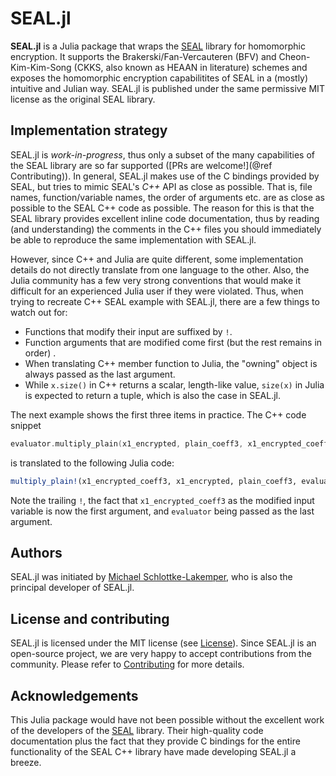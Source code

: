 # SEAL.jl

**SEAL.jl** is a Julia package that wraps the
[SEAL](https://github.com/microsoft/SEAL) library for homomorphic encryption. It
supports the Brakerski/Fan-Vercauteren (BFV) and Cheon-Kim-Kim-Song (CKKS, also
known as HEAAN in literature) schemes and exposes the homomorphic encryption
capabilitites of SEAL in a (mostly) intuitive and Julian way. SEAL.jl is
published under the same permissive MIT license as the original SEAL library.


## Implementation strategy

SEAL.jl is *work-in-progress*, thus only a subset of the many capabilities of
the SEAL library are so far supported ([PRs are welcome!](@ref Contributing)). In
general, SEAL.jl makes use of the C bindings provided by SEAL, but tries to
mimic SEAL's *C++* API as close as possible. That is, file names,
function/variable names, the order of arguments etc. are as close as
possible to the SEAL C++ code as possible. The reason for this is that the SEAL
library provides excellent inline code documentation, thus by reading (and
understanding) the comments in the C++ files you should immediately be able to
reproduce the same implementation with SEAL.jl.

However, since C++ and Julia are quite different, some implementation details do
not directly translate from one language to the other. Also, the Julia community
has a few very strong conventions that would make it difficult for an
experienced Julia user if they were violated. Thus, when trying to recreate C++
SEAL example with SEAL.jl, there are a few things to watch out for:

* Functions that modify their input are suffixed by `!`.
* Function arguments that are modified come first (but the rest remains in
  order) .
* When translating C++ member function to Julia, the "owning" object is always
  passed as the last argument.
* While `x.size()` in C++ returns a scalar, length-like value, `size(x)` in
  Julia is expected to return a tuple, which is also the case in SEAL.jl.

The next example shows the first three items in practice. The C++ code
snippet
```c++
evaluator.multiply_plain(x1_encrypted, plain_coeff3, x1_encrypted_coeff3);
```
is translated to the following Julia code:
```julia
multiply_plain!(x1_encrypted_coeff3, x1_encrypted, plain_coeff3, evaluator)
```
Note the trailing `!`, the fact that `x1_encrypted_coeff3` as the modified input
variable is now the first argument, and `evaluator` being passed as the last
argument.


## Authors
SEAL.jl was initiated by
[Michael Schlottke-Lakemper](https://www.mi.uni-koeln.de/NumSim/schlottke-lakemper),
who is also the principal developer of SEAL.jl.


## License and contributing
SEAL.jl is licensed under the MIT license (see [License](@ref)). Since SEAL.jl is
an open-source project, we are very happy to accept contributions from the
community. Please refer to [Contributing](@ref) for more details.


## Acknowledgements
This Julia package would have not been possible without the excellent work of
the developers of the [SEAL](https://github.com/microsoft/SEAL) library. Their
high-quality code documentation plus the fact that they provide C bindings for
the entire functionality of the SEAL C++ library have made developing SEAL.jl
a breeze.
